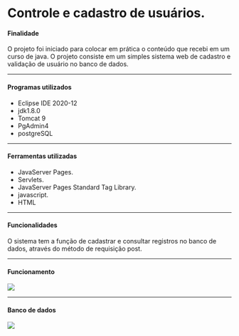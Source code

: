 # Controle e cadastro de usuários.

<h4>Finalidade</h4>

O projeto foi iniciado para colocar em prática o conteúdo que recebi em um curso de java. O projeto consiste em um simples sistema web de cadastro e validação de usuário no banco de dados.

------------



<h4>Programas utilizados</h4>

- Eclipse IDE 2020-12
- jdk1.8.0
- Tomcat 9
- PgAdmin4
- postgreSQL
------------

<h4>Ferramentas utilizadas</h4>

- JavaServer Pages.
- Servlets.
- JavaServer Pages Standard Tag Library.
- javascript.
- HTML

------------


<h4>Funcionalidades</h4>

O sistema tem a função de cadastrar e consultar registros no banco de dados, através do método de requisição post.

------------

<h4>Funcionamento  </h4>

[![](https://lh3.googleusercontent.com/pw/ACtC-3fP2N46jkgxprPu2H0vjJ94se0fFFGWNKcWfLyhWr6F3PlHJPo7StOQER9BH6WZVUmDjFZjgTdc0KlrIj1_lnUnzI7QeaLRmFysCgmch7gWdUmOJumfklGbeoJ1qWZYGqZFAARkYh_Aj88IaeV95WWq=w792-h340-no?authuser=0)](https://lh3.googleusercontent.com/pw/ACtC-3fP2N46jkgxprPu2H0vjJ94se0fFFGWNKcWfLyhWr6F3PlHJPo7StOQER9BH6WZVUmDjFZjgTdc0KlrIj1_lnUnzI7QeaLRmFysCgmch7gWdUmOJumfklGbeoJ1qWZYGqZFAARkYh_Aj88IaeV95WWq=w792-h340-no?authuser=0)

------------


<h4>Banco de dados</h4>


[![](https://lh3.googleusercontent.com/7WH5cR9_SckiLP6tnpGX_53IVMf0fRxQca4CUeYYteN7aEAH8RbSJnQe1j8EH6wT9j9z2JOPdpEwfrPwjthI-RGe5W8HlU-PQVz9ZPgS8RN3xeB2RX4ddOIBdtUOEL62nwBMsEm7hGaUQuLI1p3nUW2FN_O4rbeCQh7EaK1Wwpstbf0NbgtmVuY1qe-d-e7hs3PzoIQe4tRWu17JWj0_XojdqpmfCEE97oMJDaKJoB1plVInRBDYgo5dQSSJHvFcXO1HL462h_gawBBjyEdqoRcCe8NCVn_o5i_Dq5Oi4a5vzcbwqu2eQ9HoGFnHiJvHEkXiPk_vEU_h_ncN8Rxw-VfUe4Lr7RxpBKk2fpDdTEoP9MMNJRu3osV-11dhcXsyhh2NpJQh6NdXQmiod0Id7BQUE_o2Fs0xer2nh-7BLqYIl7jtVBo2ts3w6_t92po-SYuzCq8BBhDXgh3-IAxFVWLpLVQz28-f8bWnPkPz4yWJB7bUqbuRPiactF4KXvRbxCTT90YyTcrLlGD11soyvBI-DCluLRJRwUryeAiDqvPuSzxvLzTWWPHbP5zQl9fOgktvHF8zxF7CHhDEtzqpJEy0PQFMAM8NUWoXQzxC1GCEPIRUbExNbcqWh4sES1pQMDLF-_xMZOpsxsltJcKc2F72RGCrYpNJgimMKRmESpCs5EOGGV5pnQlbeMtfIQ=w691-h207-no?authuser=0)](https://lh3.googleusercontent.com/7WH5cR9_SckiLP6tnpGX_53IVMf0fRxQca4CUeYYteN7aEAH8RbSJnQe1j8EH6wT9j9z2JOPdpEwfrPwjthI-RGe5W8HlU-PQVz9ZPgS8RN3xeB2RX4ddOIBdtUOEL62nwBMsEm7hGaUQuLI1p3nUW2FN_O4rbeCQh7EaK1Wwpstbf0NbgtmVuY1qe-d-e7hs3PzoIQe4tRWu17JWj0_XojdqpmfCEE97oMJDaKJoB1plVInRBDYgo5dQSSJHvFcXO1HL462h_gawBBjyEdqoRcCe8NCVn_o5i_Dq5Oi4a5vzcbwqu2eQ9HoGFnHiJvHEkXiPk_vEU_h_ncN8Rxw-VfUe4Lr7RxpBKk2fpDdTEoP9MMNJRu3osV-11dhcXsyhh2NpJQh6NdXQmiod0Id7BQUE_o2Fs0xer2nh-7BLqYIl7jtVBo2ts3w6_t92po-SYuzCq8BBhDXgh3-IAxFVWLpLVQz28-f8bWnPkPz4yWJB7bUqbuRPiactF4KXvRbxCTT90YyTcrLlGD11soyvBI-DCluLRJRwUryeAiDqvPuSzxvLzTWWPHbP5zQl9fOgktvHF8zxF7CHhDEtzqpJEy0PQFMAM8NUWoXQzxC1GCEPIRUbExNbcqWh4sES1pQMDLF-_xMZOpsxsltJcKc2F72RGCrYpNJgimMKRmESpCs5EOGGV5pnQlbeMtfIQ=w691-h207-no?authuser=0)
